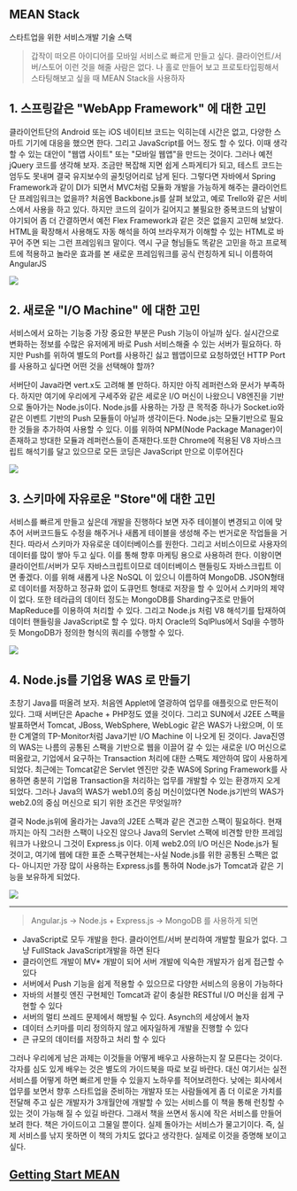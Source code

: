 ## MEAN Stack
스타트업을 위한 서비스개발 기술 스택

> 갑작이 떠오른 아이디어를 모바일 서비스로 빠르게 만들고 싶다. 클라이언트/서버/스토어 이런 것을 해줄 사람은 없다. 나 홀로 만들어 보고 프로토타입핑해서 스타팅해보고 싶을 때 MEAN Stack을 사용하자 


## 1. 스프링같은 "WebApp Framework" 에 대한 고민

 클라이언트단의 Android 또는 iOS 네이티브 코드는 익히는데 시간은 없고, 다양한 스마트 기기에 대응을 했으면 한다. 그리고 JavaScript를 어느 정도 할 수 있다. 이때 생각할 수 있는 대안이 "웹앱 사이트" 또는 "모바일 웹앱"을 만드는 것이다. 그러나 예전 jQuery 코드를 생각해 보자. 조금만 복잡해 지면 쉽게 스파게티가 되고, 테스트 코드는 엄두도 못내며 결국 유지보수의 골칫덩어리로 남게 된다. 
 그렇다면 자바에서 Spring Framework과 같이 DI가 되면서 MVC처럼 모듈화 개발을 가능하게 해주는 클라이언트단 프레임워크는 없을까? 처음엔 Backbone.js를 살펴 보았고, 예로 Trello와 같은 서비스에서 사용을 하고 있다. 하지만 코드의 길이가 길어지고 불필요한 중복코드의 남발이 야기되어 좀 더 간결하면서 예전 Flex Framework과 같은 것은 없을지 고민해 보았다. HTML을 확장해서 사용해도 자동 해석을 하여 브라우져가 이해할 수 있는 HTML로 바꾸어 주면 되는 그런 프레임워크 말이다. 역시 구글 형님들도 똑같은 고민을 하고 프로젝트에 적용하고 놀라운 효과를 본 새로운 프레임워크를 공식 런칭하게 되니 이름하여 AngularJS


![](http://www.andrewboni.com/images/2013-08-25/angularjs.jpeg)

## 2. 새로운 "I/O Machine" 에 대한 고민

 서비스에서 요하는 기능중 가장 중요한 부분은 Push 기능이 아닐까 싶다. 실시간으로 변화하는 정보를 수많은 유저에게 바로 Push 서비스해줄 수 있는 서버가 필요하다. 하지만 Push를 위하여 별도의 Port를 사용하긴 싫고 웹앱이므로 요청하였던 HTTP Port를 사용하고 싶다면 어떤 것을 선택해야 할까?

 서버단이 Java라면 vert.x도 고려해 볼 만하다. 하지만 아직 레퍼런스와 문서가 부족하다. 하지만 여기에 우리에게 구세주와 같은 세로운 I/O 머신이 나왔으니 V8엔진을 기반으로 돌아가는 Node.js이다. Node.js를 사용하는 가장 큰 목적중 하나가 Socket.io와 같은 이벤트 기반의 Push 모듈들이 아닐까 생각이든다. Node.js는 모듈기반으로 필요한 것들을 추가하여 사용할 수 있다. 이를 위하여 NPM(Node Package Manager)이 존재하고 방대한 모듈과 레퍼런스들이 존재한다.또한 Chrome에 적용된 V8 자바스크립트 해석기를 달고 있으므로 모든 코딩은 JavaScript 만으로 이루어진다

![](http://theeye.pe.kr/wp-content/uploads/1/1033316693.png)

## 3. 스키마에 자유로운 "Store"에 대한 고민 

 서비스를 빠르게 만들고 싶은데 개발을 진행하다 보면 자주 테이블이 변경되고 이에 맞추어 서버코드들도 수정을 해주거나 새롭게 테이블을 생성해 주는 번거로운 작업들을 거친다. 따라서 스키마가 자유로운 데이터베이스를 원한다. 그리고 서비스이므로 사용자의 데이터를 많이 쌓아 두고 싶다. 이를 통해 향후 마케팅 용으로 사용하려 한다. 이왕이면 클라이언트/서버가 모두 자바스크립트이므로 데이터베이스 핸들링도 자바스크립트 이면 좋겠다. 이를 위해 새롭게 나온 NoSQL 이 있으니 이름하여 MongoDB. JSON형태로 데이터를 저장하고 정규화 없이 도큐먼트 형태로 저장을 할 수 있어서 스키마의 제약이 없다. 또한 테라급의 데이터 정도는 MongoDB를 Sharding구조로 만들어 MapReduce를 이용하여 처리할 수 있다. 그리고 Node.js 처럼 V8 해석기를 탑재하여 데이터 핸들링을 JavaScript로 할 수 있다. 마치 Oracle의 SqlPlus에서 Sql을 수행하듯 MongoDB가 정의한 형식의 쿼리를 수행할 수 있다. 

![](http://www.mimul.com/pebble/default/images/blog/cloud/mongo-db-huge-logo.png)

## 4. Node.js를 기업용 WAS 로 만들기  


 초창기 Java를 떠올려 보자. 처음엔 Applet에 열광하여 업무를 애플릿으로 만든적이 있다. 그때 서버단은 Apache + PHP정도 였을 것이다. 그리고 SUN에서 J2EE 스팩을 발표하면서 Tomcat, JBoss, WebSphere, WebLogic 같은 WAS가 나왔으며, 이 또한 C계열의 TP-Monitor처럼 Java기반 I/O Machine 이 나오게 된 것이다. Java진영의 WAS는 나름의 공통된 스팩을 기반으로 웹을 이끌어 갈 수 있는 새로운 I/O 머신으로 떠올랐고, 기업에서 요구하는 Transaction 처리에 대한 스팩도 제안하여 많이 사용하게 되었다. 최근에는 Tomcat같은 Servlet 엔진만 갖춘 WAS에 Spring Framework를 사용하면 충분히 기업용 Transaction을 처리하는 업무를 개발할 수 있는 환경까지 오게 되었다. 그러나 Java의 WAS가 web1.0의 중심 머신이었다면 Node.js기반의 WAS가 web2.0의 중심 머신으로 되기 위한 조건은 무엇일까?
 
 결국 Node.js위에 올라가는 Java의 J2EE 스팩과 같은 견고한 스팩이 필요하다. 현재까지는 아직 그러한 스팩이 나오진 않으나 Java의 Servlet 스팩에 비견할 만한 프레임워크가 나왔으니 그것이 Express.js 이다. 이제 web2.0의 I/O 머신은 Node.js가 될 것이고, 여기에 웹에 대한 표준 스팩구현체는-사실 Node.js를 위한 공통된 스팩은 없다- 아니지만 가장 많이 사용하는 Express.js를 통하여 Node.js가 Tomcat과 같은 기능을 보유하게 되었다.

![](http://www.perssonponerar.se/wordpress/wp-content/uploads/2013/03/expressjs.jpg)

--- 

> Angular.js -> Node.js + Express.js -> MongoDB 를 사용하게 되면 

- JavaScript로 모두 개발을 한다. 클라이언트/서버 분리하여 개발할 필요가 없다. 그냥 FullStack JavaScript개발을 하면 된다
- 클라이언트 개발이 MV* 개발이 되어 서버 개발에 익숙한 개발자가 쉽게 접근할 수 있다 
- 서버에서 Push 기능을 쉽게 적용할 수 있으므로 다양한 서비스의 응용이 가능하다 
- 자바의 서블릿 엔진 구현체인 Tomcat과 같이 충실한 RESTful I/O 머신을 쉽게 구현할 수 있다
- 서버의 멀티 쓰레드 문제에서 해방될 수 있다. Asynch의 세상에서 놀자 
- 데이터 스키마를 미리 정의하지 않고 에자일하게 개발을 진행할 수 있다
- 큰 규모의 데이터를 저장하고 처리 할 수 있다  


 그러나 우리에게 남은 과제는 이것들을 어떻게 배우고 사용하는지 잘 모른다는 것이다. 각자를 심도 있게 배우는 것은 별도의 가이드북을 따로 보길 바란다. 대신 여기서는 실전 서비스를 어떻게 하면 빠르게 만들 수 있을지 노하우를 적어보려한다. 낮에는 회사에서 업무를 보면서 향후 스타트업을 준비하는 개발자 또는 사람들에게 좀 더 이로운 가치를 전달해 주고 싶은 개발자가 3개월안에 개발할 수 있는 서비스를 이 책을 통해 런칭할 수 있는 것이 가능해 질 수 있길 바란다. 그래서 책을 쓰면서 동시에 작은 서비스를 만들어 보려 한다. 책은 가이드이고 그물일 뿐이다. 실제 돌아가는 서비스가 물고기이다. 즉, 실제 서비스를 낚지 못하면 이 책의 가치도 없다고 생각한다. 실제로 이것을 증명해 보이고 싶다. 


## [Getting Start MEAN](http://www.youtube.com/watch?v=XwSFg8nqBFA&list=PL1w1q3fL4pmhQXjaomvWqWf6QSnjtRn-3#action=share)




